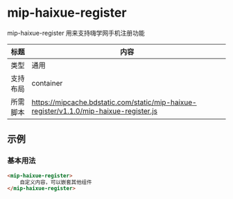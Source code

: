 # mip-haixue-register

mip-haixue-register 用来支持嗨学网手机注册功能

标题|内容
----|----
类型|通用
支持布局|container
所需脚本|https://mipcache.bdstatic.com/static/mip-haixue-register/v1.1.0/mip-haixue-register.js

## 示例

### 基本用法
```html
<mip-haixue-register>
    自定义内容，可以嵌套其他组件
</mip-haixue-register>
```



